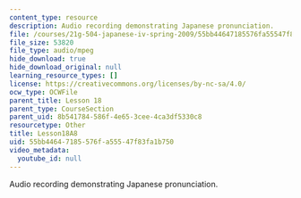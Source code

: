 ```yaml
---
content_type: resource
description: Audio recording demonstrating Japanese pronunciation.
file: /courses/21g-504-japanese-iv-spring-2009/55bb44647185576fa55547f83fa1b750_Lesson18A8.mp3
file_size: 53820
file_type: audio/mpeg
hide_download: true
hide_download_original: null
learning_resource_types: []
license: https://creativecommons.org/licenses/by-nc-sa/4.0/
ocw_type: OCWFile
parent_title: Lesson 18
parent_type: CourseSection
parent_uid: 8b541784-586f-4e65-3cee-4ca3df5330c8
resourcetype: Other
title: Lesson18A8
uid: 55bb4464-7185-576f-a555-47f83fa1b750
video_metadata:
  youtube_id: null
---
```

Audio recording demonstrating Japanese pronunciation.